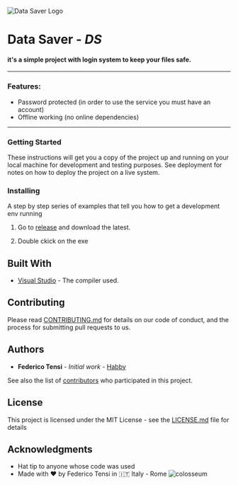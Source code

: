 





![Data Saver Logo](/assets/logo.ico)

# **Data Saver** - _**DS**_ 


#### it's a simple project with login system to keep your files safe.
___
### Features:
+ Password protected (in order to use the service you must have an account)
+ Offline working (no online dependencies)


---
<a name="mysql"></a>
### Getting Started

These instructions will get you a copy of the project up and running on your local machine for development and testing purposes. See deployment for notes on how to deploy the project on a live system.



### Installing

A step by step series of examples that tell you how to get a development env running


1. Go to [release](https://github.com/habby1337/Data-Saver/releases#latest "Link to release") and download the latest.



2. Double ckick on the exe



## Built With

* [Visual Studio](https://visualstudio.microsoft.com/it/ "VS Page") - The compiler used.



## Contributing

Please read [CONTRIBUTING.md](https://gist.github.com/PurpleBooth/b24679402957c63ec426) for details on our code of conduct, and the process for submitting pull requests to us.


## Authors

* **Federico Tensi** - *Initial work* - [Habby](https://github.com/habby1337)

See also the list of [contributors](https://github.com/habby1337/Page-to-upload-file/graphs/contributors) who participated in this project.

## License

This project is licensed under the MIT License - see the [LICENSE.md](../master/LICENSE.md) file for details

## Acknowledgments

* Hat tip to anyone whose code was used
* Made with :heart: by Federico Tensi in :it: Italy - Rome ![colosseum](https://image.prntscr.com/image/LRj2toBkQkOwIhyEMPOdow.png)
